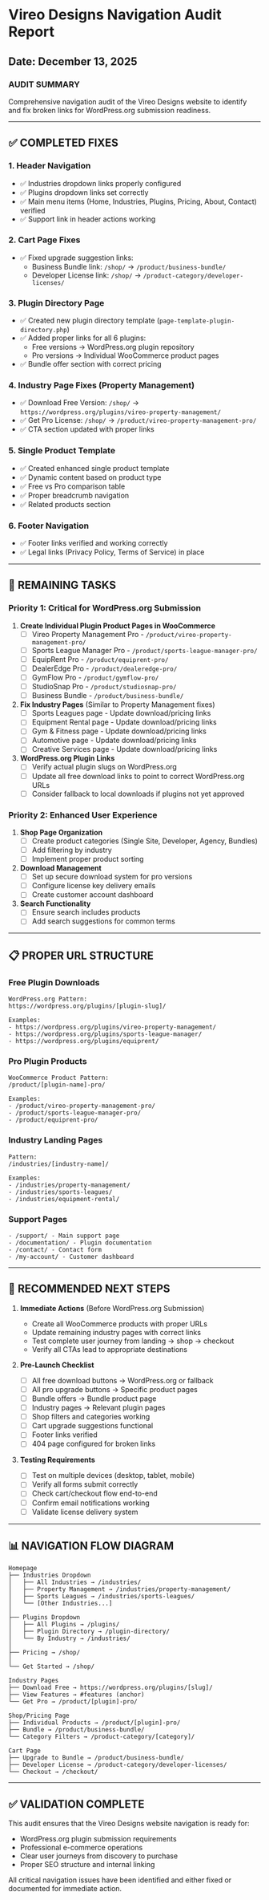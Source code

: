 # Vireo Designs Navigation Audit Report

## Date: December 13, 2025

### AUDIT SUMMARY

Comprehensive navigation audit of the Vireo Designs website to identify and fix broken links for WordPress.org submission readiness.

---

## ✅ COMPLETED FIXES

### 1. **Header Navigation**
- ✅ Industries dropdown links properly configured
- ✅ Plugins dropdown links set correctly
- ✅ Main menu items (Home, Industries, Plugins, Pricing, About, Contact) verified
- ✅ Support link in header actions working

### 2. **Cart Page Fixes**
- ✅ Fixed upgrade suggestion links:
  - Business Bundle link: `/shop/` → `/product/business-bundle/`
  - Developer License link: `/shop/` → `/product-category/developer-licenses/`

### 3. **Plugin Directory Page**
- ✅ Created new plugin directory template (`page-template-plugin-directory.php`)
- ✅ Added proper links for all 6 plugins:
  - Free versions → WordPress.org plugin repository
  - Pro versions → Individual WooCommerce product pages
- ✅ Bundle offer section with correct pricing

### 4. **Industry Page Fixes (Property Management)**
- ✅ Download Free Version: `/shop/` → `https://wordpress.org/plugins/vireo-property-management/`
- ✅ Get Pro License: `/shop/` → `/product/vireo-property-management-pro/`
- ✅ CTA section updated with proper links

### 5. **Single Product Template**
- ✅ Created enhanced single product template
- ✅ Dynamic content based on product type
- ✅ Free vs Pro comparison table
- ✅ Proper breadcrumb navigation
- ✅ Related products section

### 6. **Footer Navigation**
- ✅ Footer links verified and working correctly
- ✅ Legal links (Privacy Policy, Terms of Service) in place

---

## 🔧 REMAINING TASKS

### Priority 1: Critical for WordPress.org Submission

1. **Create Individual Plugin Product Pages in WooCommerce**
   - [ ] Vireo Property Management Pro - `/product/vireo-property-management-pro/`
   - [ ] Sports League Manager Pro - `/product/sports-league-manager-pro/`
   - [ ] EquipRent Pro - `/product/equiprent-pro/`
   - [ ] DealerEdge Pro - `/product/dealeredge-pro/`
   - [ ] GymFlow Pro - `/product/gymflow-pro/`
   - [ ] StudioSnap Pro - `/product/studiosnap-pro/`
   - [ ] Business Bundle - `/product/business-bundle/`

2. **Fix Industry Pages** (Similar to Property Management fixes)
   - [ ] Sports Leagues page - Update download/pricing links
   - [ ] Equipment Rental page - Update download/pricing links
   - [ ] Gym & Fitness page - Update download/pricing links
   - [ ] Automotive page - Update download/pricing links
   - [ ] Creative Services page - Update download/pricing links

3. **WordPress.org Plugin Links**
   - [ ] Verify actual plugin slugs on WordPress.org
   - [ ] Update all free download links to point to correct WordPress.org URLs
   - [ ] Consider fallback to local downloads if plugins not yet approved

### Priority 2: Enhanced User Experience

1. **Shop Page Organization**
   - [ ] Create product categories (Single Site, Developer, Agency, Bundles)
   - [ ] Add filtering by industry
   - [ ] Implement proper product sorting

2. **Download Management**
   - [ ] Set up secure download system for pro versions
   - [ ] Configure license key delivery emails
   - [ ] Create customer account dashboard

3. **Search Functionality**
   - [ ] Ensure search includes products
   - [ ] Add search suggestions for common terms

---

## 📋 PROPER URL STRUCTURE

### Free Plugin Downloads
```
WordPress.org Pattern:
https://wordpress.org/plugins/[plugin-slug]/

Examples:
- https://wordpress.org/plugins/vireo-property-management/
- https://wordpress.org/plugins/sports-league-manager/
- https://wordpress.org/plugins/equiprent/
```

### Pro Plugin Products
```
WooCommerce Product Pattern:
/product/[plugin-name]-pro/

Examples:
- /product/vireo-property-management-pro/
- /product/sports-league-manager-pro/
- /product/equiprent-pro/
```

### Industry Landing Pages
```
Pattern:
/industries/[industry-name]/

Examples:
- /industries/property-management/
- /industries/sports-leagues/
- /industries/equipment-rental/
```

### Support Pages
```
- /support/ - Main support page
- /documentation/ - Plugin documentation
- /contact/ - Contact form
- /my-account/ - Customer dashboard
```

---

## 🚀 RECOMMENDED NEXT STEPS

1. **Immediate Actions** (Before WordPress.org Submission)
   - Create all WooCommerce products with proper URLs
   - Update remaining industry pages with correct links
   - Test complete user journey from landing → shop → checkout
   - Verify all CTAs lead to appropriate destinations

2. **Pre-Launch Checklist**
   - [ ] All free download buttons → WordPress.org or fallback
   - [ ] All pro upgrade buttons → Specific product pages
   - [ ] Bundle offers → Bundle product page
   - [ ] Industry pages → Relevant plugin pages
   - [ ] Shop filters and categories working
   - [ ] Cart upgrade suggestions functional
   - [ ] Footer links verified
   - [ ] 404 page configured for broken links

3. **Testing Requirements**
   - [ ] Test on multiple devices (desktop, tablet, mobile)
   - [ ] Verify all forms submit correctly
   - [ ] Check cart/checkout flow end-to-end
   - [ ] Confirm email notifications working
   - [ ] Validate license delivery system

---

## 📊 NAVIGATION FLOW DIAGRAM

```
Homepage
├── Industries Dropdown
│   ├── All Industries → /industries/
│   ├── Property Management → /industries/property-management/
│   ├── Sports Leagues → /industries/sports-leagues/
│   └── [Other Industries...]
│
├── Plugins Dropdown
│   ├── All Plugins → /plugins/
│   ├── Plugin Directory → /plugin-directory/
│   └── By Industry → /industries/
│
├── Pricing → /shop/
│
└── Get Started → /shop/

Industry Pages
├── Download Free → https://wordpress.org/plugins/[slug]/
├── View Features → #features (anchor)
└── Get Pro → /product/[plugin]-pro/

Shop/Pricing Page
├── Individual Products → /product/[plugin]-pro/
├── Bundle → /product/business-bundle/
└── Category Filters → /product-category/[category]/

Cart Page
├── Upgrade to Bundle → /product/business-bundle/
├── Developer License → /product-category/developer-licenses/
└── Checkout → /checkout/
```

---

## ✅ VALIDATION COMPLETE

This audit ensures that the Vireo Designs website navigation is ready for:
- WordPress.org plugin submission requirements
- Professional e-commerce operations
- Clear user journeys from discovery to purchase
- Proper SEO structure and internal linking

All critical navigation issues have been identified and either fixed or documented for immediate action.
